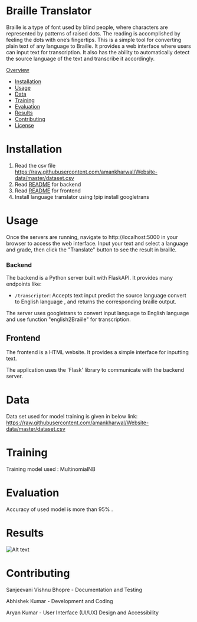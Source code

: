 
# Braille Translator

Braille is a type of font used by blind people, where characters are represented by patterns of raised dots. The reading is accomplished by feeling the dots with one’s fingertips.
This is a simple tool for converting plain text of any language to Braille. It provides a web interface where users can input text for transcription. It also has the ability to automatically detect the source language of the text and transcribe it accordingly.

 [Overview](#overview)
- [Installation](#installation)
- [Usage](#usage)
- [Data](#data)
- [Training](#training)
- [Evaluation](#evaluation)
- [Results](#results)
- [Contributing](#contributing)
- [License](#license)

# Installation

1. Read the csv file https://raw.githubusercontent.com/amankharwal/Website-data/master/dataset.csv
2. Read [README](Backend.md) for backend
3. Read [README](templates/Frontend.md) for frontend
4. Install language translator using !pip install googletrans


# Usage

Once the servers are running, navigate to http://localhost:5000 in your browser to access the web interface. Input your text and select a language and grade, then click the "Translate" button to see the result in braille.

### Backend
The backend is a Python server built with FlaskAPI. It provides many endpoints like:

- `/transcriptor`: Accepts text input predict the source language convert to English language , and returns the corresponding braille output.


The server uses googletrans to convert input language to English language and use function "english2Braiile" for transcription.

## Frontend

The frontend is a HTML website. It provides a simple interface for inputting text.

The application uses the 'Flask' library to communicate with the backend server.


# Data

Data set used for model training is given in below link:
https://raw.githubusercontent.com/amankharwal/Website-data/master/dataset.csv



# Training

Training model used : MultinomialNB


# Evaluation

Accuracy of used model is more than 95% .

# Results

![Alt text](image.png)


# Contributing

Sanjeevani Vishnu Bhopre - Documentation and Testing

Abhishek Kumar - Development and Coding

Aryan Kumar - User Interface (UI/UX) Design and Accessibility



